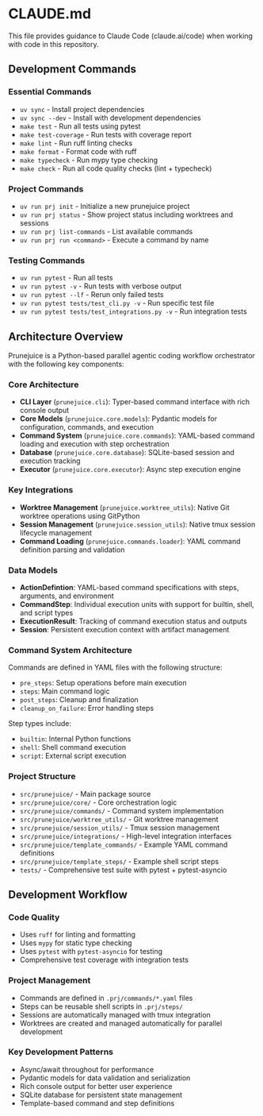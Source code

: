 # CLAUDE.md

This file provides guidance to Claude Code (claude.ai/code) when working with code in this repository.

## Development Commands

### Essential Commands
- `uv sync` - Install project dependencies
- `uv sync --dev` - Install with development dependencies
- `make test` - Run all tests using pytest
- `make test-coverage` - Run tests with coverage report
- `make lint` - Run ruff linting checks
- `make format` - Format code with ruff
- `make typecheck` - Run mypy type checking
- `make check` - Run all code quality checks (lint + typecheck)

### Project Commands
- `uv run prj init` - Initialize a new prunejuice project
- `uv run prj status` - Show project status including worktrees and sessions
- `uv run prj list-commands` - List available commands
- `uv run prj run <command>` - Execute a command by name

### Testing Commands
- `uv run pytest` - Run all tests
- `uv run pytest -v` - Run tests with verbose output
- `uv run pytest --lf` - Rerun only failed tests
- `uv run pytest tests/test_cli.py -v` - Run specific test file
- `uv run pytest tests/test_integrations.py -v` - Run integration tests

## Architecture Overview

Prunejuice is a Python-based parallel agentic coding workflow orchestrator with the following key components:

### Core Architecture
- **CLI Layer** (`prunejuice.cli`): Typer-based command interface with rich console output
- **Core Models** (`prunejuice.core.models`): Pydantic models for configuration, commands, and execution
- **Command System** (`prunejuice.core.commands`): YAML-based command loading and execution with step orchestration
- **Database** (`prunejuice.core.database`): SQLite-based session and execution tracking
- **Executor** (`prunejuice.core.executor`): Async step execution engine

### Key Integrations
- **Worktree Management** (`prunejuice.worktree_utils`): Native Git worktree operations using GitPython
- **Session Management** (`prunejuice.session_utils`): Native tmux session lifecycle management
- **Command Loading** (`prunejuice.commands.loader`): YAML command definition parsing and validation

### Data Models
- **ActionDefintion**: YAML-based command specifications with steps, arguments, and environment
- **CommandStep**: Individual execution units with support for builtin, shell, and script types
- **ExecutionResult**: Tracking of command execution status and outputs
- **Session**: Persistent execution context with artifact management

### Command System Architecture
Commands are defined in YAML files with the following structure:
- `pre_steps`: Setup operations before main execution
- `steps`: Main command logic
- `post_steps`: Cleanup and finalization
- `cleanup_on_failure`: Error handling steps

Step types include:
- `builtin`: Internal Python functions
- `shell`: Shell command execution
- `script`: External script execution

### Project Structure
- `src/prunejuice/` - Main package source
- `src/prunejuice/core/` - Core orchestration logic
- `src/prunejuice/commands/` - Command system implementation
- `src/prunejuice/worktree_utils/` - Git worktree management
- `src/prunejuice/session_utils/` - Tmux session management
- `src/prunejuice/integrations/` - High-level integration interfaces
- `src/prunejuice/template_commands/` - Example YAML command definitions
- `src/prunejuice/template_steps/` - Example shell script steps
- `tests/` - Comprehensive test suite with pytest + pytest-asyncio

## Development Workflow

### Code Quality
- Uses `ruff` for linting and formatting
- Uses `mypy` for static type checking
- Uses `pytest` with `pytest-asyncio` for testing
- Comprehensive test coverage with integration tests

### Project Management
- Commands are defined in `.prj/commands/*.yaml` files
- Steps can be reusable shell scripts in `.prj/steps/`
- Sessions are automatically managed with tmux integration
- Worktrees are created and managed automatically for parallel development

### Key Development Patterns
- Async/await throughout for performance
- Pydantic models for data validation and serialization
- Rich console output for better user experience
- SQLite database for persistent state management
- Template-based command and step definitions
